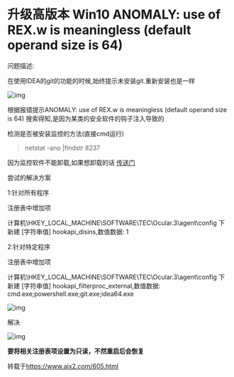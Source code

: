 # 升级高版本 Win10 ANOMALY: use of REX.w is meaningless (default operand size is 64)

问题描述:

在使用IDEA的git的功能的时候,始终提示未安装git.重新安装也是一样

![img](https://www.aix2.com/wp-content/uploads/2021/03/1614682532-c96a9ad0d396a57.jpg)

根据报错提示ANOMALY: use of REX.w is meaningless (default operand size is 64) 搜索得知,是因为某类的安全软件的钩子注入导致的

检测是否被安装监控的方法(直接cmd运行)

> netstat -ano |findstr 8237

因为监控软件不能卸载,如果想卸载的话 [传送门](https://blog.davidz.cn/inspur-ip-guard-uninstallation/)

尝试的解决方案

1:针对所有程序

注册表中增加项

计算机\HKEY_LOCAL_MACHINE\SOFTWARE\TEC\Ocular.3\agent\config 下 新建 [字符串值] hookapi_disins,数值数据: 1

 

2:针对特定程序

注册表中增加项

计算机\HKEY_LOCAL_MACHINE\SOFTWARE\TEC\Ocular.3\agent\config 下 新建 [字符串值] hookapi_filterproc_external,数值数据: cmd.exe;powershell.exe;git.exe;idea64.exe

![img](https://www.aix2.com/wp-content/uploads/2021/03/1614682515-06c6bec53a40304.jpg)

 

 

 

解决

![img](https://www.aix2.com/wp-content/uploads/2021/03/1614738741-d20d55ed6dcc910.jpg)



 **要将相关注册表项设置为只读，不然重启后会恢复**



 转载于<https://www.aix2.com/605.html>

 

